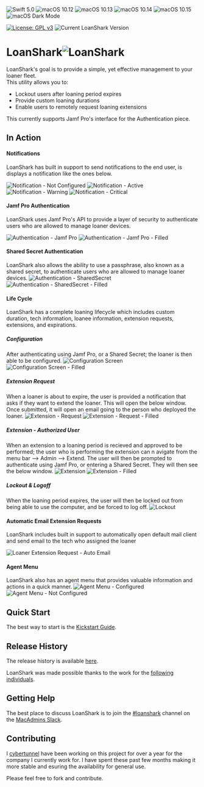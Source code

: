 ![Swift 5.0](https://img.shields.io/static/v1.svg?label=Swift&message=5.0&color=green&logo=swift)
![macOS 10.12](https://img.shields.io/static/v1.svg?label=macOS&message=10.12&color=green&logo=apple)
![macOS 10.13](https://img.shields.io/static/v1.svg?label=macOS&message=10.13&color=green&logo=apple)
![macOS 10.14](https://img.shields.io/static/v1.svg?label=macOS&message=10.14&color=green&logo=apple)
![macOS 10.15](https://img.shields.io/static/v1.svg?label=macOS&message=10.15&color=green&logo=apple)
![macOS Dark Mode](https://img.shields.io/static/v1.svg?label=Dark%20Mode&message=enabled&color=green&logo=apple)

[![License: GPL v3](https://img.shields.io/badge/License-GPLv3-blue.svg)](https://www.gnu.org/licenses/gpl-3.0)
![Current LoanShark Version](https://img.shields.io/static/v1.svg?label=version&message=1.0&color=lightgrey)

# LoanShark![LoanShark](https://user-images.githubusercontent.com/23121750/55338309-71916300-546e-11e9-8517-b3d5cbd4ffbd.png)
LoanShark's goal is to provide a simple, yet effective management to your loaner fleet.  
This utility allows you to:  
* Lockout users after loaning period expires  
* Provide custom loaning durations  
* Enable users to remotely request loaning extensions  

This currently supports Jamf Pro's interface for the Authentication piece.

## In Action

#### Notifications
LoanShark has built in support to send notifications to the end user, is displays a notification like the ones below.

![Notification - Not Configured](https://user-images.githubusercontent.com/23121750/66927992-b93c9e00-effe-11e9-9411-5b80fbfb957b.png)
![Notification - Active](https://user-images.githubusercontent.com/23121750/66927988-b93c9e00-effe-11e9-89b2-57e32b939bfa.png)
![Notification - Warning](https://user-images.githubusercontent.com/23121750/66927991-b93c9e00-effe-11e9-839f-a0064b6eb99c.png)
![Notification - Critical](https://user-images.githubusercontent.com/23121750/66927990-b93c9e00-effe-11e9-8b43-3f3162df5e85.png)

#### Jamf Pro Authentication
LoanShark uses Jamf Pro's API to provide a layer of security to authenticate users who are allowed to manage loaner devices.

![Authentication - Jamf Pro ](https://user-images.githubusercontent.com/23121750/66928470-6ca59280-efff-11e9-924b-f26d89f6c31c.png)
![Authentication - Jamf Pro - Filled](https://user-images.githubusercontent.com/23121750/66928472-6ca59280-efff-11e9-9e8b-73fc5f1aa4a8.png)

#### Shared Secret Authentication
LoanShark also allows the ability to use a passphrase, also known as a shared secret, to authenticate users who are allowed to manage loaner devices.
![Authentication - SharedSecret ](https://user-images.githubusercontent.com/23121750/66928694-d3c34700-efff-11e9-86ae-2b2d71a24b60.png)
![Authentication - SharedSecret - Filled ](https://user-images.githubusercontent.com/23121750/66928695-d3c34700-efff-11e9-9494-a25b642b5f32.png)


#### Life Cycle
LoanShark has a complete loaning lifecycle which includes custom duration, tech information, loanee information, extension requests, extensions, and expirations.

##### Configuration
After authenticating using Jamf Pro, or a Shared Secret; the loaner is then able to be configured.
![Configuration Screen](https://user-images.githubusercontent.com/23121750/66929287-c35f9c00-f000-11e9-801c-276163055b74.png)
![Configuration Screen - Filled](https://user-images.githubusercontent.com/23121750/66929288-c35f9c00-f000-11e9-893f-cdd9adc52cc3.png)

##### Extension Request
When a loaner is about to expire, the user is provided a notification that asks if they want to extend the loaner. This will open the below window. Once submitted, it will open an email going to the person who deployed the loaner.
![Extension - Request](https://user-images.githubusercontent.com/23121750/66929735-8c3dba80-f001-11e9-812e-06fa07a7ff10.png)
![Extension - Request - Filled](https://user-images.githubusercontent.com/23121750/66929736-8c3dba80-f001-11e9-849f-6ea90d1c4079.png)

##### Extension - Authorized User
When an extension to a loaning period is recieved and approved to be performed; the user who is performing the extension can n avigate from the menu bar --> Admin --> Extend. The user will then be prompted to authenticate using Jamf Pro, or entering a Shared Secret. They will then see the below window.
![Extension](https://user-images.githubusercontent.com/23121750/66930296-606f0480-f002-11e9-9a73-aaaa1f76aebd.png)
![Extension - Filled](https://user-images.githubusercontent.com/23121750/66930298-606f0480-f002-11e9-9d8b-ad6d5890fad2.png)

##### Lockout & Logoff
When the loaning period expires, the user will then be locked out from being able to use the computer, and be forced to log off.
![Lockout](https://user-images.githubusercontent.com/23121750/66930550-c3f93200-f002-11e9-978d-ad027f04a223.png)

#### Automatic Email Extension Requests
LoanShark includes built in support to automatically open default mail client and send email to the tech who assigned the loaner

![Loaner Extension Request - Auto Email](https://user-images.githubusercontent.com/23121750/55245707-0f402480-521a-11e9-9b8b-b4639f4c16ca.png)

#### Agent Menu
LoanShark also has an agent menu that provides valuable information and actions in a quick manner.
![Agent Menu - Configured](https://user-images.githubusercontent.com/23121750/66930672-f30fa380-f002-11e9-9bb1-232fcbd5c0f2.png)
![Agent Menu - Not Configured](https://user-images.githubusercontent.com/23121750/66930673-f30fa380-f002-11e9-82ee-d2170403ba16.png)

## Quick Start
The best way to start is the [Kickstart Guide](https://github.com/cybertunnel/LoanShark/wiki).

## Release History
The release history is available [here](https://github.com/cybertunnel/LoanShark/blob/master/CHANGELOG.md).

LoanShark was made possible thanks to the work for the [following individuals](https://github.com/cybertunnel/LoanShark/blob/master/THANKS.md).

## Getting Help
The best place to discuss LoanShark is to join the [#loanshark](https://macadmins.slack.com/messages/CHGFDDKST) channel on the [MacAdmins Slack](https://macadmins.org).

## Contributing
I [cybertunnel](https://github.com/cybertunnel) have been working on this project for over a year for the company I currently work for. I have spent these past few months making it more stable and esuring the availability for general use.

Please feel free to fork and contribute.
